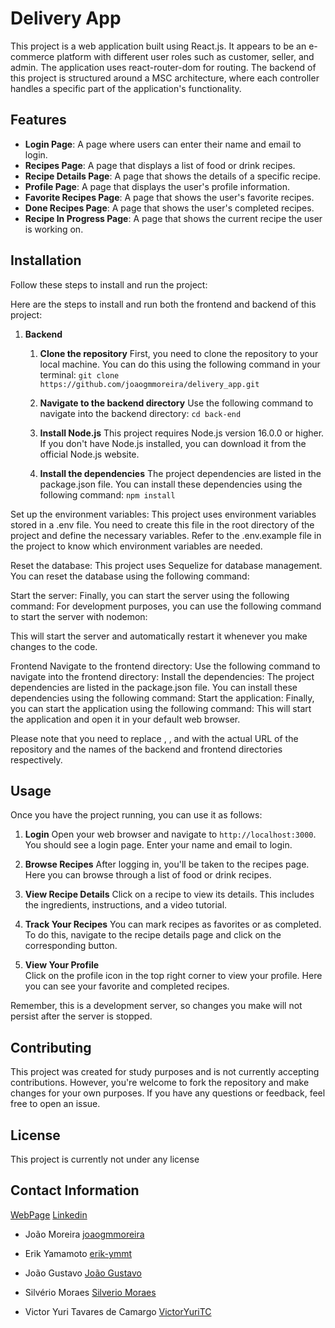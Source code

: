 # Delivery App

This project is a web application built using React.js. It appears to be an e-commerce platform with different user roles such as customer, seller, and admin. The application uses react-router-dom for routing.
The backend of this project is structured around a MSC architecture, where each controller handles a specific part of the application's functionality.

## Features

- **Login Page**: A page where users can enter their name and email to login.
- **Recipes Page**: A page that displays a list of food or drink recipes.
- **Recipe Details Page**: A page that shows the details of a specific recipe.
- **Profile Page**: A page that displays the user's profile information.
- **Favorite Recipes Page**: A page that shows the user's favorite recipes.
- **Done Recipes Page**: A page that shows the user's completed recipes.
- **Recipe In Progress Page**: A page that shows the current recipe the user is working on.

## Installation

Follow these steps to install and run the project:

Here are the steps to install and run both the frontend and backend of this project:

1. **Backend**

   1. **Clone the repository**
      First, you need to clone the repository to your local machine. You can do this using the following command in your terminal:
      `git clone https://github.com/joaogmmoreira/delivery_app.git`

   1. **Navigate to the backend directory**
      Use the following command to navigate into the backend directory:
      `cd back-end`

   1. **Install Node.js**
      This project requires Node.js version 16.0.0 or higher. If you don't have Node.js installed, you can download it from the official Node.js website.

   1. **Install the dependencies**
      The project dependencies are listed in the package.json file. You can install these dependencies using the following command:
      `npm install`

Set up the environment variables: This project uses environment variables stored in a .env file. You need to create this file in the root directory of the project and define the necessary variables. Refer to the .env.example file in the project to know which environment variables are needed.

Reset the database: This project uses Sequelize for database management. You can reset the database using the following command:

Start the server: Finally, you can start the server using the following command:
For development purposes, you can use the following command to start the server with nodemon:

This will start the server and automatically restart it whenever you make changes to the code.

Frontend
Navigate to the frontend directory: Use the following command to navigate into the frontend directory:
Install the dependencies: The project dependencies are listed in the package.json file. You can install these dependencies using the following command:
Start the application: Finally, you can start the application using the following command:
This will start the application and open it in your default web browser.

Please note that you need to replace <repository-url>, <backend-directory>, and <frontend-directory> with the actual URL of the repository and the names of the backend and frontend directories respectively.

## Usage

Once you have the project running, you can use it as follows:

1. **Login**
   Open your web browser and navigate to `http://localhost:3000`. You should see a login page. Enter your name and email to login.

2. **Browse Recipes**
   After logging in, you'll be taken to the recipes page. Here you can browse through a list of food or drink recipes.

3. **View Recipe Details**
   Click on a recipe to view its details. This includes the ingredients, instructions, and a video tutorial.

4. **Track Your Recipes**
   You can mark recipes as favorites or as completed. To do this, navigate to the recipe details page and click on the corresponding button.

5. **View Your Profile**  
   Click on the profile icon in the top right corner to view your profile. Here you can see your favorite and completed recipes.

Remember, this is a development server, so changes you make will not persist after the server is stopped.

## Contributing

This project was created for study purposes and is not currently accepting contributions. However, you're welcome to fork the repository and make changes for your own purposes. If you have any questions or feedback, feel free to open an issue.

## License

This project is currently not under any license

## Contact Information

[WebPage](https://www.joaomoreira.net/)
[Linkedin](https://www.linkedin.com/in/joao-moreira-dev/)

- João Moreira
  [joaogmmoreira](https://github.com/joaogmmoreira)

- Erik Yamamoto
  [erik-ymmt](https://github.com/erik-ymmt)

- João Gustavo
  [João Gustavo](https://github.com/Joaogustavo789)

- Silvério Moraes
  [Silverio Moraes](https://github.com/SilverioMoraes)

- Victor Yuri Tavares de Camargo
  [VictorYuriTC](https://github.com/VictorYuriTC)

